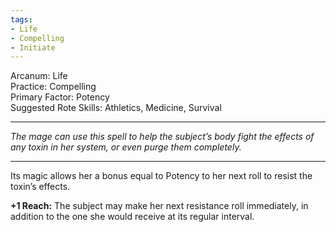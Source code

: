 ```yaml
---
tags:
- Life
- Compelling
- Initiate
---
```


Arcanum: Life\
Practice: Compelling\
Primary Factor: Potency\
Suggested Rote Skills: Athletics, Medicine, Survival

---

_The mage can use this spell to help the subject’s body fight the effects of any toxin in her system, or even purge them completely._

---

Its magic allows her a bonus equal to Potency to her next roll to resist the toxin’s effects.

**+1 Reach:** The subject may make her next resistance roll immediately, in addition to the one she would receive at its regular interval.